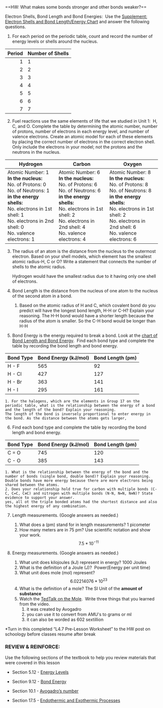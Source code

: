 ==HW: What makes some bonds stronger and other bonds weaker?==

Electron Shells, Bond Length and Bond Energies:  Use the [Supplement: Electron Shells and Bond Length/Energy Chart](https://docs.google.com/document/d/1Z8IZoPStv40yWmrDEjkSEYnKK9HrlaerI0k95XmCNwI/edit?usp=sharing) and answer the following questions.

  

1.  For each period on the periodic table, count and record the number of energy levels or shells around the nucleus.
	
| Period | Number of Shells |
| ------:|:---------------- |
|      1 | 1                |
|      2 | 2                |
|      3 | 3                |
|      4 | 4                |
|      5 | 5                |
|      6 | 6                |
|      7 | 7                |

  

2.  Fuel reactions use the same elements of life that we studied in Unit 1:  H, C, and O. Complete the table by determining the atomic number, number of protons, number of electrons in each energy level, and number of valence electrons. Create an atomic model for each of these elements by placing the correct number of electrons in the correct electron shell. Only include the electrons in your model; not the protons and the neutrons in the nucleus.
	
	
| Hydrogen                                                                                                                                                                                                                     | Carbon                                                                                                                                                                                                                        | Oxygen                                                                                                                                                                                                                       |
| ---------------------------------------------------------------------------------------------------------------------------------------------------------------------------------------------------------------------------- | ----------------------------------------------------------------------------------------------------------------------------------------------------------------------------------------------------------------------------- | ---------------------------------------------------------------------------------------------------------------------------------------------------------------------------------------------------------------------------- |
| Atomic Number: 1 <br> **In the nucleus:** <br> No. of Protons: 0 <br> No. of Neutrons: 1<br> **in the energy shells:**  <br> No. electrons in 1st shell: 1  <br> No. electrons in 2nd shell: 0 <br> No. valence electrons: 1 | Atomic Number: 6 <br> **In the nucleus:** <br> No. of Protons: 6 <br> No. of Neutrons: 6 <br> **in the energy shells:**  <br> No. electrons in 1st shell: 2  <br> No. electrons in 2nd shell: 4 <br> No. valence electrons: 4 | Atomic Number: 8 <br> **In the nucleus:** <br> No. of Protons: 8 <br> No. of Neutrons: 8 <br> **in the energy shells:** <br> No. electrons in 1st shell: 2  <br> No. electrons in 2nd shell: 6 <br> No. valence electrons: 6 |


3.  The radius of an atom is the distance from the nucleus to the outermost electron. Based on your shell models, which element has the smallest atomic radius-H, C or O? Write a statement that connects the number of shells to the atomic radius.

	Hydrogen would have the smallest radius due to it having only one shell of electrons.


4.  Bond Length is the distance from the nucleus of one atom to the nucleus of the second atom in a bond.  
    
	1. Based on the atomic radius of H and C, which covalent bond do you predict will have the longest bond length, H-H or C-H? Explain your reasoning.
	The H-H bond would have a shorter length because the radius of the atom is smaller. So the C-H bond would be longer than H-H

5.  Bond Energy is the energy required to break a bond. Look at the [chart of Bond Length and Bond Energy](https://docs.google.com/document/d/1Z8IZoPStv40yWmrDEjkSEYnKK9HrlaerI0k95XmCNwI/edit?usp=sharing).  Find each bond type and complete the table by recording the bond length and bond energy.
    
	
| Bond Type | Bond Energy (kJ/mol) | Bond Length (pm) |
| --------- | -------------------- | ---------------- |
| H - F     | 565                  | 92               |
| H - Cl    | 427                  | 127              |
| H - Br    | 363                  | 141              |
| H - I     | 295                  | 161              |
    1. For the halogens, which are the elements in Group 17 on the periodic table, what is the relationship between the energy of a bond and the length of the bond? Explain your reasoning.  
    The length of the bond is inversely proportional to enter energy in the bond. As the distance between the atoms gets larger, 

  
  

6.  Find each bond type and complete the table by recording the bond length and bond energy.

| Bond Type | Bond Energy (kJ/mol) | Bond Length (pm) |
| --------- | -------------------- | ---------------- |
| C = O     | 745                  | 120              |
| C - O     | 385                  | 143              |
	
	1. What is the relationship between the energy of the bond and the number of bonds (single bond, double bond)? Explain your reasoning.
    Double bonds have more energy because there are more electrons being shared between the atoms.
	2. Does your relationship hold true for carbon with multiple bonds (C-C, C=C, C≡C) and nitrogen with multiple bonds (N-N, N=N, N≡N)? State evidence to support your answer.
    yes, all ot the triple bonded atoms had the shortest distance and also the highest energy of any combination. 

7.  Length measurements. (Google answers as needed.)
	1.  What does a (pm) stand for in length measurements?
	1 picometer
	2.  How many meters are in 75 pm? Use scientific notation and show your work.
    $$7.5*10^{-11}$$

  
  
  

8.  Energy measurements. (Google answers as needed.)
    
	1.  What unit does kilojoules (kJ) represent in energy?
	1000 Joules
	2.  What is the definition of a Joule (J)? 
	Power(Energy per unit time)
	3.  What unit does mole (mol) represent?
	$$6.02214076*10^{23}$$
	5.  What is the definition of a mole?
	The SI Unit of the **amount of substance**
	5.  Watch the [TedTalk on the Mole](https://www.ted.com/talks/daniel_dulek_how_big_is_a_mole_not_the_animal_the_other_one?language=en#t-4295).  Write three things that you learned from the video.
		1. it was created by Avogadro
		2. you can use it to convert from AMU's to grams or ml
		3. it can also be worded as 602 sextillion

*Turn in this completed “L4.7 Pre-Lesson Worksheet” to the HW post on schoology before classes resume after break

  

### REVIEW & REINFORCE:

Use the following sections of the textbook to help you review materials that were covered in this lesson

-   Section 5.12 - [Energy Levels](https://flexbooks.ck12.org/cbook/ck-12-chemistry-flexbook-2.0/section/5.12/primary/lesson/energy-level-ms-ps/)
    
-   Section 9.12 - [Bond Energy](https://flexbooks.ck12.org/cbook/ck-12-chemistry-flexbook-2.0/section/9.12/primary/lesson/bond-energy-chem/) 
    
-   Section 10.1 - [Avogadro’s number](https://flexbooks.ck12.org/cbook/ck-12-chemistry-flexbook-2.0/section/10.1/primary/lesson/avogadros-number-chem/)
    
-   Section 17.5 - [Endothermic and Exothermic Processes](https://flexbooks.ck12.org/cbook/ck-12-chemistry-flexbook-2.0/section/17.5/primary/lesson/exothermic-and-endothermic-processes-chem/)